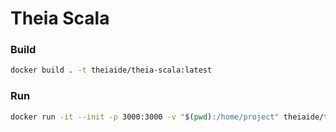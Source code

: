 # Theia Scala

### Build

```bash
docker build . -t theiaide/theia-scala:latest
```

### Run

```bash
docker run -it --init -p 3000:3000 -v "$(pwd):/home/project" theiaide/theia-scala:latest
```

